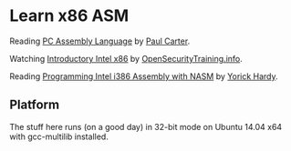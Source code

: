 # Learn x86 ASM

Reading [PC Assembly Language][pcasm-book] by [Paul Carter][paulcarter].

[pcasm-book]: http://drpaulcarter.com/pcasm/pcasm-book-pdf.zip
[paulcarter]: http://drpaulcarter.com/

Watching [Introductory Intel x86][intel-x86-course] by
[OpenSecurityTraining.info][open-security-training-site].

[intel-x86-course]: http://www.opensecuritytraining.info/IntroX86.html
[open-security-training-site]: http://www.opensecuritytraining.info/

Reading [Programming Intel i386 Assembly with NASM][nasm-slides] by
[Yorick Hardy][yorickhardy].

[nasm-slides]: http://issc.uj.ac.za/assembler/NASM.pdf
[yorickhardy]: https://sites.google.com/site/yorickhardy/

## Platform

The stuff here runs (on a good day) in 32-bit mode on Ubuntu 14.04 x64
with gcc-multilib installed.
